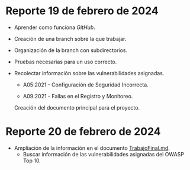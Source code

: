 # Reporte 19 de febrero de 2024


- Aprender como funciona *GitHub*.

- Creación de una branch sobre la que trabajar.

- Organización de la branch con subdirectorios.

- Pruebas necesarias para un uso correcto.

- Recolectar información sobre las vulnerabilidades asignadas.

    - A05:2021 - Configuración de Seguridad Incorrecta.

    - A09:2021 - Fallas en el Registro y Monitoreo.

   Creación del documento principal para el proyecto.

# Reporte 20 de febrero de 2024


- Ampliación de la información en el documento [TrabajoFinal.md](https://github.com/Dani-ITB24/Proyecto-Final/blob/Grupo1(Jordi-JoanMaria-Genis)/Documentacion/TrabajoFinal.md).
    - Buscar información de las vulnerabilidades asignadas del OWASP Top 10.